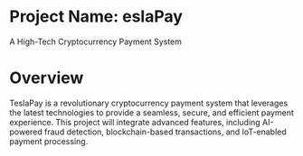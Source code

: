 # Project Name:  eslaPay 

A High-Tech Cryptocurrency Payment System

# Overview

TeslaPay is a revolutionary cryptocurrency payment system that leverages the latest technologies to provide a seamless, secure, and efficient payment experience. This project will integrate advanced features, including AI-powered fraud detection, blockchain-based transactions, and IoT-enabled payment processing.
